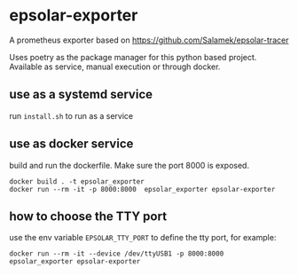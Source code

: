 # epsolar-exporter
A prometheus exporter based on https://github.com/Salamek/epsolar-tracer

Uses poetry as the package manager for this python based project.
Available as service, manual execution or through docker.

## use as a systemd service

run `install.sh` to run as a service

## use as docker service

build and run the dockerfile. Make sure the port 8000 is exposed.

```
docker build . -t epsolar_exporter
docker run --rm -it -p 8000:8000  epsolar_exporter epsolar-exporter
```

## how to choose the TTY port

use the env variable `EPSOLAR_TTY_PORT` to define the tty port, for example:

```
docker run --rm -it --device /dev/ttyUSB1 -p 8000:8000  epsolar_exporter epsolar-exporter
```
